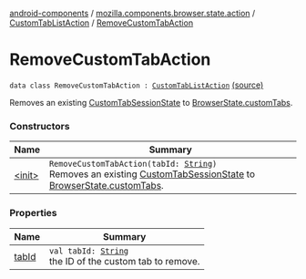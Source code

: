 [android-components](../../../index.md) / [mozilla.components.browser.state.action](../../index.md) / [CustomTabListAction](../index.md) / [RemoveCustomTabAction](./index.md)

# RemoveCustomTabAction

`data class RemoveCustomTabAction : `[`CustomTabListAction`](../index.md) [(source)](https://github.com/mozilla-mobile/android-components/blob/master/components/browser/state/src/main/java/mozilla/components/browser/state/action/BrowserAction.kt#L114)

Removes an existing [CustomTabSessionState](../../../mozilla.components.browser.state.state/-custom-tab-session-state/index.md) to [BrowserState.customTabs](../../../mozilla.components.browser.state.state/-browser-state/custom-tabs.md).

### Constructors

| Name | Summary |
|---|---|
| [&lt;init&gt;](-init-.md) | `RemoveCustomTabAction(tabId: `[`String`](https://kotlinlang.org/api/latest/jvm/stdlib/kotlin/-string/index.html)`)`<br>Removes an existing [CustomTabSessionState](../../../mozilla.components.browser.state.state/-custom-tab-session-state/index.md) to [BrowserState.customTabs](../../../mozilla.components.browser.state.state/-browser-state/custom-tabs.md). |

### Properties

| Name | Summary |
|---|---|
| [tabId](tab-id.md) | `val tabId: `[`String`](https://kotlinlang.org/api/latest/jvm/stdlib/kotlin/-string/index.html)<br>the ID of the custom tab to remove. |
